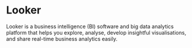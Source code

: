 # Looker
Looker is a business intelligence (BI) software and big data analytics platform that helps you explore, analyse, develop insightful visualisations, and share real-time business analytics easily. 

